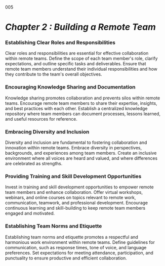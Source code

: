 005

# ***Chapter 2 : Building a Remote Team***



### **Establishing Clear Roles and Responsibilities**

Clear roles and responsibilities are essential for effective collaboration within remote teams. Define the scope of each team member's role, clarify expectations, and outline specific tasks and deliverables. Ensure that remote team members understand their individual responsibilities and how they contribute to the team's overall objectives.

### **Encouraging Knowledge Sharing and Documentation**

Knowledge sharing promotes collaboration and prevents silos within remote teams. Encourage remote team members to share their expertise, insights, and best practices with each other. Establish a centralized knowledge repository where team members can document processes, lessons learned, and useful resources for reference.

### **Embracing Diversity and Inclusion**

Diversity and inclusion are fundamental to fostering collaboration and innovation within remote teams. Embrace diversity in perspectives, backgrounds, and experiences among team members. Create an inclusive environment where all voices are heard and valued, and where differences are celebrated as strengths.

### **Providing Training and Skill Development Opportunities**

Invest in training and skill development opportunities to empower remote team members and enhance collaboration. Offer virtual workshops, webinars, and online courses on topics relevant to remote work, communication, teamwork, and professional development. Encourage continuous learning and skill-building to keep remote team members engaged and motivated.

### **Establishing Team Norms and Etiquette**

Establishing team norms and etiquette promotes a respectful and harmonious work environment within remote teams. Define guidelines for communication, such as response times, tone of voice, and language preferences. Set expectations for meeting attendance, participation, and punctuality to ensure productive and efficient collaboration.

